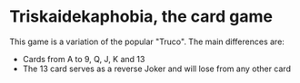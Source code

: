 # Triskaidekaphobia, the card game

This game is a variation of the popular "Truco". The main differences are:

* Cards from A to 9, Q, J, K and 13
* The 13 card serves as a reverse Joker and will lose from any other card
